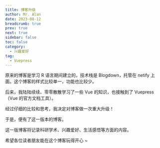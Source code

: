 ```yaml
---
title: 博客升级
author: Mr. Alan
date: 2023-08-12
breadcrumb: true
prev: true
next: true
sidebar: false
toc: false
category:
  - 兴趣爱好
tag:
  - Vuepress
---
```


原来的博客是学习 R 语言期间建立的，技术栈是 Blogdown，托管在 netify 上面。这个博客的样式比较单一，功能也比较少。

后来，我陆陆续续、零零散散学习了一些 Vue 的知识，也接触到了 Vuepress（Vue 的官方文档工具）。

经过仔细的比较和思考，我决定对博客做一次重大升级！

于是，便有了这一版本的博客。

这一版博客将记录科研学术、兴趣爱好、生活感悟等方面的内容。

希望各位读者朋友能在这个博客玩得开心 ~